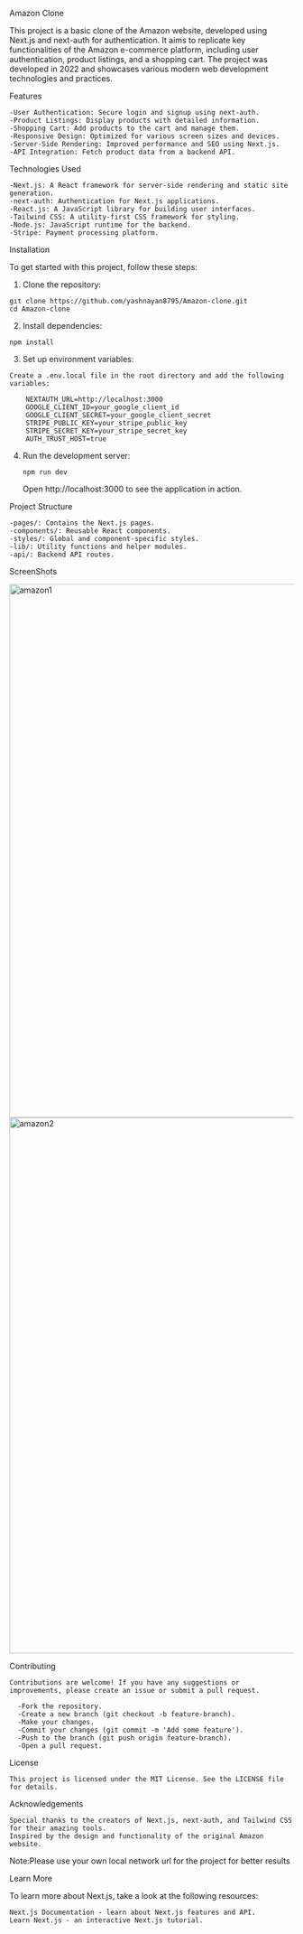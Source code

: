 Amazon Clone

This project is a basic clone of the Amazon website, developed using Next.js and next-auth for authentication. It aims to replicate key functionalities of the Amazon e-commerce platform, including user authentication, product listings, and a shopping cart. The project was developed in 2022 and showcases various modern web development technologies and practices.

Features

    -User Authentication: Secure login and signup using next-auth.
    -Product Listings: Display products with detailed information.
    -Shopping Cart: Add products to the cart and manage them.
    -Responsive Design: Optimized for various screen sizes and devices.
    -Server-Side Rendering: Improved performance and SEO using Next.js.
    -API Integration: Fetch product data from a backend API.

Technologies Used

    -Next.js: A React framework for server-side rendering and static site generation.
    -next-auth: Authentication for Next.js applications.
    -React.js: A JavaScript library for building user interfaces.
    -Tailwind CSS: A utility-first CSS framework for styling.
    -Node.js: JavaScript runtime for the backend.
    -Stripe: Payment processing platform.

Installation

  To get started with this project, follow these steps:

  1. Clone the repository:
  
    git clone https://github.com/yashnayan8795/Amazon-clone.git
    cd Amazon-clone
    
  2. Install dependencies:
   
    npm install
    

  3. Set up environment variables:
  
    Create a .env.local file in the root directory and add the following variables:
    
        NEXTAUTH_URL=http://localhost:3000
        GOOGLE_CLIENT_ID=your_google_client_id
        GOOGLE_CLIENT_SECRET=your_google_client_secret
        STRIPE_PUBLIC_KEY=your_stripe_public_key
        STRIPE_SECRET_KEY=your_stripe_secret_key
        AUTH_TRUST_HOST=true
      
   4. Run the development server:
  
          npm run dev
    
      Open http://localhost:3000 to see the application in action.

Project Structure

    -pages/: Contains the Next.js pages.
    -components/: Reusable React components.
    -styles/: Global and component-specific styles.
    -lib/: Utility functions and helper modules.
    -api/: Backend API routes.

ScreenShots

  <img width="945" alt="amazon1" src="https://github.com/user-attachments/assets/ef1d26bb-8456-4fd3-b387-9cc21cb5d615">

  <img width="949" alt="amazon2" src="https://github.com/user-attachments/assets/c2700622-cde8-45bc-a00f-40773db33e52">


  
Contributing

    Contributions are welcome! If you have any suggestions or improvements, please create an issue or submit a pull request.
  
      -Fork the repository.
      -Create a new branch (git checkout -b feature-branch).
      -Make your changes.
      -Commit your changes (git commit -m 'Add some feature').
      -Push to the branch (git push origin feature-branch).
      -Open a pull request.

License

    This project is licensed under the MIT License. See the LICENSE file for details.

Acknowledgements

    Special thanks to the creators of Next.js, next-auth, and Tailwind CSS for their amazing tools.
    Inspired by the design and functionality of the original Amazon website.

Note:Please use your own local network url for the project for better results

Learn More

  To learn more about Next.js, take a look at the following resources:

    Next.js Documentation - learn about Next.js features and API.
    Learn Next.js - an interactive Next.js tutorial.
